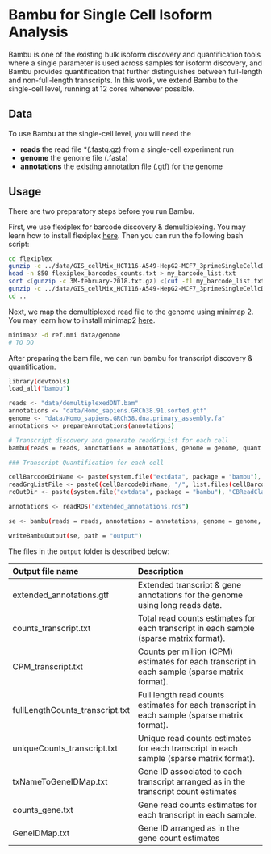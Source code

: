 # **Bambu for Single Cell Isoform Analysis**

Bambu is one of the existing bulk isoform discovery and quantification tools where a single parameter is used across samples for isoform discovery, and Bambu provides quantification that further distinguishes between full-length and non-full-length transcripts. In this work, we extend Bambu to the single-cell level, running at 12 cores whenever possible. 

## **Data** 

To use Bambu at the single-cell level, you will need the 

- **reads** the read file *(.fastq.gz) from a single-cell experiment run
- **genome** the genome file (.fasta)
- **annotations** the existing annotation file (.gtf) for the genome

## **Usage**

There are two preparatory steps before you run Bambu.

First, we use flexiplex for barcode discovery & demultiplexing. You may learn how to install flexiplex [here](https://davidsongroup.github.io/flexiplex/). Then you can run the following bash script: 

``` bash
cd flexiplex
gunzip -c ../data/GIS_cellMix_HCT116-A549-HepG2-MCF7_3primeSingleCellcDNA_Rep1_Run1.fastq.gz | ./flexiplex -p 12 -f 0
head -n 850 flexiplex_barcodes_counts.txt > my_barcode_list.txt
sort <(gunzip -c 3M-february-2018.txt.gz) <(cut -f1 my_barcode_list.txt) | uniq -d > my_filtered_barcode_list.txt
gunzip -c ../data/GIS_cellMix_HCT116-A549-HepG2-MCF7_3primeSingleCellcDNA_Rep1_Run1.fastq.gz | ./flexiplex -p 12 -k my_filtered_barcode_list.txt | gzip > ../data/new_GIS_cellMix_HCT116-A549-HepG2-MCF7_3primeSingleCellcDNA_Rep1_Run1.fastq.gz
cd ..
```
Next, we map the demultiplexed read file to the genome using minimap 2. You may learn how to install minimap2 [here](https://github.com/lh3/minimap2). 

``` bash
minimap2 -d ref.mmi data/genome
# TO DO 
```
After preparing the bam file, we can run bambu for transcript discovery & quantification. 

``` bash
library(devtools)
load_all("bambu")

reads <- "data/demultiplexedONT.bam"
annotations <- "data/Homo_sapiens.GRCh38.91.sorted.gtf"
genome <- "data/Homo_sapiens.GRCh38.dna.primary_assembly.fa"
annotations <- prepareAnnotations(annotations)

# Transcript discovery and generate readGrgList for each cell
bambu(reads = reads, annotations = annotations, genome = genome, quant = FALSE, demultiplexed = TRUE,NDR = 1,  yieldSize = 1000000)

### Transcript Quantification for each cell

cellBarcodeDirName <- paste(system.file("extdata", package = "bambu"), "CB", sep = "/")
readGrgListFile <- paste0(cellBarcodeDirName, "/", list.files(cellBarcodeDirName))
rcOutDir <- paste(system.file("extdata", package = "bambu"), "CBReadClass", sep = "/")

annotations <- readRDS("extended_annotations.rds")

se <- bambu(reads = reads, annotations = annotations, genome = genome, ncore = 4, discovery = FALSE, rcOutDir = rcOutDir, readGrgListFile = readGrgListFile)

writeBambuOutput(se, path = "output")
```
The files in the `output` folder is described below:

| Output file name                | Description                                                             |
|:----------------------------|:------------------------------------------|
| extended_annotations.gtf        | Extended transcript & gene annotations for the genome using long reads data.        |
| counts_transcript.txt           | Total read counts estimates for each transcript in each sample (sparse matrix format).        |
| CPM_transcript.txt              | Counts per million (CPM) estimates for each transcript in each sample (sparse matrix format). |
| fullLengthCounts_transcript.txt | Full length read counts estimates for each transcript in each sample (sparse matrix format).  |
| uniqueCounts_transcript.txt                | Unique read counts estimates for each transcript in each sample (sparse matrix format).       |
| txNameToGeneIDMap.txt                 | Gene ID associated to each transcript arranged as in the transcript count estimates          |
| counts_gene.txt                 | Gene read counts estimates for each transcript in each sample.         |
| GeneIDMap.txt                 | Gene ID arranged as in the gene count estimates          |
